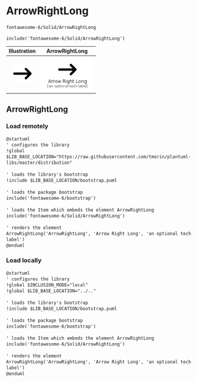 # ArrowRightLong


```text
fontawesome-6/Solid/ArrowRightLong
```

```text
include('fontawesome-6/Solid/ArrowRightLong')
```



| Illustration | ArrowRightLong |
| :---: | :---: |
| ![illustration for Illustration](../../fontawesome-6/Solid/ArrowRightLong.png) | ![illustration for ArrowRightLong](../../fontawesome-6/Solid/ArrowRightLong.Local.png) |




## ArrowRightLong

### Load remotely
```plantuml
@startuml
' configures the library
!global $LIB_BASE_LOCATION="https://raw.githubusercontent.com/tmorin/plantuml-libs/master/distribution"

' loads the library's bootstrap
!include $LIB_BASE_LOCATION/bootstrap.puml

' loads the package bootstrap
include('fontawesome-6/bootstrap')

' loads the Item which embeds the element ArrowRightLong
include('fontawesome-6/Solid/ArrowRightLong')

' renders the element
ArrowRightLong('ArrowRightLong', 'Arrow Right Long', 'an optional tech label')
@enduml
```

### Load locally
```plantuml
@startuml
' configures the library
!global $INCLUSION_MODE="local"
!global $LIB_BASE_LOCATION="../.."

' loads the library's bootstrap
!include $LIB_BASE_LOCATION/bootstrap.puml

' loads the package bootstrap
include('fontawesome-6/bootstrap')

' loads the Item which embeds the element ArrowRightLong
include('fontawesome-6/Solid/ArrowRightLong')

' renders the element
ArrowRightLong('ArrowRightLong', 'Arrow Right Long', 'an optional tech label')
@enduml
```


